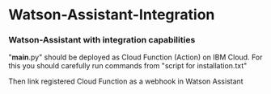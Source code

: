 # Watson-Assistant-Integration
### Watson-Assistant with integration capabilities

 "__main__.py" should be deployed as Cloud Function (Action) on IBM Cloud.  For this you should carefully run commands from "script for installation.txt"

Then link registered Cloud Function as a webhook in Watson Assistant

